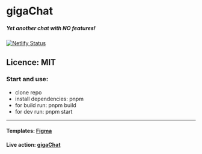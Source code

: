 # gigaChat

##### Yet another chat with NO features!

[![Netlify Status](https://api.netlify.com/api/v1/badges/2fefbe2e-8013-415f-8abf-f5622e6ee641/deploy-status)](https://app.netlify.com/sites/ephemeral-duckanoo-a59b6e/deploys)

## Licence: MIT

### Start and use:
- clone repo
- install dependencies: pnpm
- for build run: pnpm build
- for dev run: pnpm start

---

#### Templates: [Figma](https://www.figma.com/file/jF5fFFzgGOxQeB4CmKWTiE/Chat_external_link?node-id=0%3A1)

#### Live action: [gigaChat](https://ephemeral-duckanoo-a59b6e.netlify.app/)
